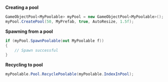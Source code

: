 
**Creating a pool**

```C#
GameObjectPool<MyPoolable> myPool = new GameObjectPool<MyPoolable>();
myPool.CreatePool(50, MyPrefab, true, AutoResize, 1.5f);
```

**Spawning from a pool**

```C#
if (myPool.SpawnPoolable(out MyPoolable f))
{
    // Spawn successful
}
```

**Recycling to pool**

```C#
myPoolable.Pool.RecyclePoolable(myPoolable.IndexInPool);
```
